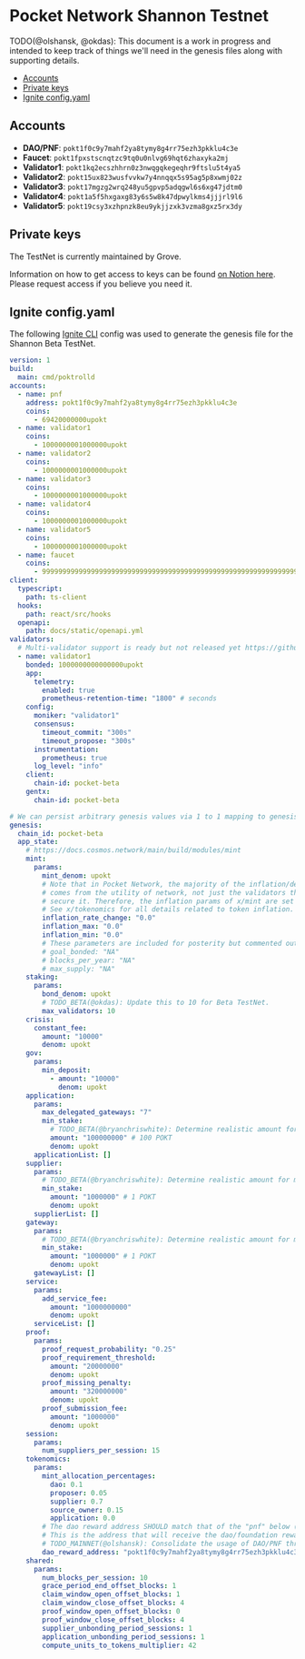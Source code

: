 # Pocket Network Shannon Testnet <!-- omit in toc -->

TODO(@olshansk, @okdas): This document is a work in progress and intended to keep
track of things we'll need in the genesis files along with supporting details.

- [Accounts](#accounts)
- [Private keys](#private-keys)
- [Ignite config.yaml](#ignite-configyaml)

## Accounts

- **DAO/PNF**: `pokt1f0c9y7mahf2ya8tymy8g4rr75ezh3pkklu4c3e`
- **Faucet**: `pokt1fpxstscnqtzc9tq0u0nlvg69hqt6zhaxyka2mj`
- **Validator1**: `pokt1kq2ecszhhrn0z3nwqgqkegeqhr9ftslu5t4ya5`
- **Validator2**: `pokt15ux823wusfvvkw7y4nnqqx5s95ag5p8xwmj02z`
- **Validator3**: `pokt17mgzg2wrq248yu5gpvp5adqgwl6s6xg47jdtm0`
- **Validator4**: `pokt1a5f5hxgaxg83y6s5w8k47dpwylkms4jjjrl9l6`
- **Validator5**: `pokt19csy3xzhpnzk8eu9ykjjzxk3vzma8gxz5rx3dy`

## Private keys

The TestNet is currently maintained by Grove.

Information on how to get access to keys can be found [on Notion here](https://www.notion.so/buildwithgrove/Beta-TestNet-144a36edfff6802597a1fa4c39ef3fcb?pvs=4). Please request access if you
believe you need it.

## Ignite config.yaml

The following [Ignite CLI](https://github.com/ignite/cli) config was used to
generate the genesis file for the Shannon Beta TestNet.

```yaml
version: 1
build:
  main: cmd/poktrolld
accounts:
  - name: pnf
    address: pokt1f0c9y7mahf2ya8tymy8g4rr75ezh3pkklu4c3e
    coins:
      - 69420000000upokt
  - name: validator1
    coins:
      - 1000000001000000upokt
  - name: validator2
    coins:
      - 1000000001000000upokt
  - name: validator3
    coins:
      - 1000000001000000upokt
  - name: validator4
    coins:
      - 1000000001000000upokt
  - name: validator5
    coins:
      - 1000000001000000upokt
  - name: faucet
    coins:
      - 9999999999999999999999999999999999999999999999999999999999999999upokt
client:
  typescript:
    path: ts-client
  hooks:
    path: react/src/hooks
  openapi:
    path: docs/static/openapi.yml
validators:
  # Multi-validator support is ready but not released yet https://github.com/ignite/cli/issues/4374, https://github.com/ignite/cli/pull/4409#issue-2659096643
  - name: validator1
    bonded: 1000000000000000upokt
    app:
      telemetry:
        enabled: true
        prometheus-retention-time: "1800" # seconds
    config:
      moniker: "validator1"
      consensus:
        timeout_commit: "300s"
        timeout_propose: "300s"
      instrumentation:
        prometheus: true
      log_level: "info"
    client:
      chain-id: pocket-beta
    gentx:
      chain-id: pocket-beta

# We can persist arbitrary genesis values via 1 to 1 mapping to genesis.json
genesis:
  chain_id: pocket-beta
  app_state:
    # https://docs.cosmos.network/main/build/modules/mint
    mint:
      params:
        mint_denom: upokt
        # Note that in Pocket Network, the majority of the inflation/deflation
        # comes from the utility of network, not just the validators that
        # secure it. Therefore, the inflation params of x/mint are set to 0.
        # See x/tokenomics for all details related to token inflation.
        inflation_rate_change: "0.0"
        inflation_max: "0.0"
        inflation_min: "0.0"
        # These parameters are included for posterity but commented out for clarity
        # goal_bonded: "NA"
        # blocks_per_year: "NA"
        # max_supply: "NA"
    staking:
      params:
        bond_denom: upokt
        # TODO_BETA(@okdas): Update this to 10 for Beta TestNet.
        max_validators: 10
    crisis:
      constant_fee:
        amount: "10000"
        denom: upokt
    gov:
      params:
        min_deposit:
          - amount: "10000"
            denom: upokt
    application:
      params:
        max_delegated_gateways: "7"
        min_stake:
          # TODO_BETA(@bryanchriswhite): Determine realistic amount for minimum application stake amount.
          amount: "100000000" # 100 POKT
          denom: upokt
      applicationList: []
    supplier:
      params:
        # TODO_BETA(@bryanchriswhite): Determine realistic amount for minimum gateway stake amount.
        min_stake:
          amount: "1000000" # 1 POKT
          denom: upokt
      supplierList: []
    gateway:
      params:
        # TODO_BETA(@bryanchriswhite): Determine realistic amount for minimum gateway stake amount.
        min_stake:
          amount: "1000000" # 1 POKT
          denom: upokt
      gatewayList: []
    service:
      params:
        add_service_fee:
          amount: "1000000000"
          denom: upokt
      serviceList: []
    proof:
      params:
        proof_request_probability: "0.25"
        proof_requirement_threshold:
          amount: "20000000"
          denom: upokt
        proof_missing_penalty:
          amount: "320000000"
          denom: upokt
        proof_submission_fee:
          amount: "1000000"
          denom: upokt
    session:
      params:
        num_suppliers_per_session: 15
    tokenomics:
      params:
        mint_allocation_percentages:
          dao: 0.1
          proposer: 0.05
          supplier: 0.7
          source_owner: 0.15
          application: 0.0
        # The dao reward address SHOULD match that of the "pnf" below (i.e. `make poktrolld_addr ACC_NAME=pnf`).
        # This is the address that will receive the dao/foundation rewards during claim settlement (global mint TLM).
        # TODO_MAINNET(@olshansk): Consolidate the usage of DAO/PNF throughout the configs & codebase.
        dao_reward_address: "pokt1f0c9y7mahf2ya8tymy8g4rr75ezh3pkklu4c3e"
    shared:
      params:
        num_blocks_per_session: 10
        grace_period_end_offset_blocks: 1
        claim_window_open_offset_blocks: 1
        claim_window_close_offset_blocks: 4
        proof_window_open_offset_blocks: 0
        proof_window_close_offset_blocks: 4
        supplier_unbonding_period_sessions: 1
        application_unbonding_period_sessions: 1
        compute_units_to_tokens_multiplier: 42
```
